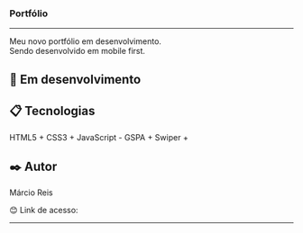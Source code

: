 ### Portfólio 

---

Meu novo portfólio em desenvolvimento.<br>
Sendo desenvolvido em mobile first.

## 🚀 Em desenvolvimento

## 📋 Tecnologias
HTML5 + CSS3 + JavaScript - GSPA + Swiper + 

## ✒️ Autor
Márcio Reis

😊 Link de acesso: 

---




